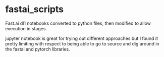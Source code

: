 # fastai_scripts

Fast.ai dl1 notebooks converted to python files, then modified to allow execution in stages.

jupyter notebook is great for trying out different approaches but I found it pretty limiting with respect to being able to go to source and dig around in the fastai and pytorch libraries.
